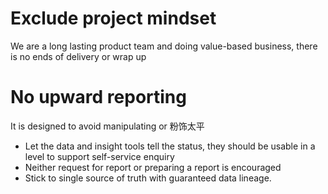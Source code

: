 # Exclude project mindset
We are a long lasting product team and doing value-based business, there is no ends of delivery or wrap up

# No upward reporting
It is designed to avoid manipulating or 粉饰太平
- Let the data and insight tools tell the status, they should be usable in a level to support self-service enquiry 
- Neither request for report or preparing a report is encouraged
- Stick to single source of truth with guaranteed data lineage.

